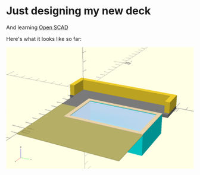 # Just designing my new deck

And learning [Open SCAD](https://openscad.org/cheatsheet/index.html)


Here's what it looks like so far:

<img src="pool.png" />
